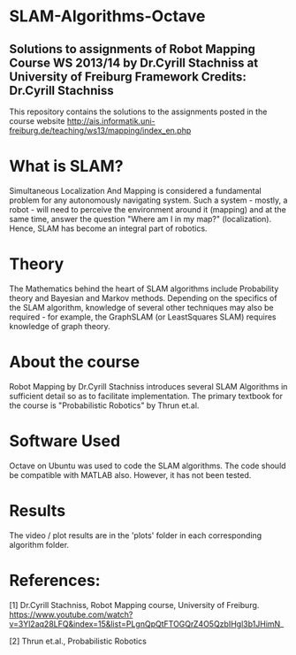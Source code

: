 # SLAM-Algorithms-Octave
Solutions to assignments of Robot Mapping Course WS 2013/14 by Dr.Cyrill Stachniss at University of Freiburg
Framework Credits: Dr.Cyrill Stachniss
--------------------------------------

This repository contains the solutions to the assignments posted in the course website http://ais.informatik.uni-freiburg.de/teaching/ws13/mapping/index_en.php

# What is SLAM?
Simultaneous Localization And Mapping is considered a fundamental problem for any autonomously navigating system. Such a system - mostly, a robot - will need to perceive the environment around it (mapping) and at the same time, answer the question "Where am I in my map?" (localization). Hence, SLAM has become an integral part of robotics. 

# Theory
The Mathematics behind the heart of SLAM algorithms include Probability theory and Bayesian and Markov methods. Depending on the specifics of the SLAM algorithm, knowledge of several other techniques may also be required - for example, the GraphSLAM (or LeastSquares SLAM) requires knowledge of graph theory.

# About the course
Robot Mapping by Dr.Cyrill Stachniss introduces several SLAM Algorithms in sufficient detail so as to facilitate implementation.
The primary textbook for the course is "Probabilistic Robotics" by Thrun et.al.

# Software Used
Octave on Ubuntu was used to code the SLAM algorithms. The code should be compatible with MATLAB also. However, it has not been tested.

# Results
The video / plot results are in the 'plots' folder in each corresponding algorithm folder.

# References:
[1] Dr.Cyrill Stachniss, Robot Mapping course, University of Freiburg. https://www.youtube.com/watch?v=3Yl2aq28LFQ&index=15&list=PLgnQpQtFTOGQrZ4O5QzbIHgl3b1JHimN_

[2] Thrun et.al., Probabilistic Robotics

